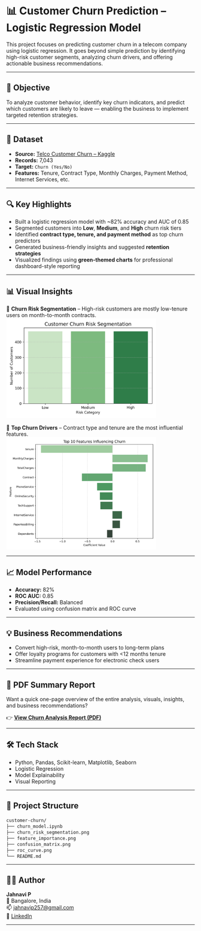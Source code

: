 # 📊 Customer Churn Prediction – Logistic Regression Model

This project focuses on predicting customer churn in a telecom company using logistic regression. It goes beyond simple prediction by identifying high-risk customer segments, analyzing churn drivers, and offering actionable business recommendations.

---

## 🎯 Objective

To analyze customer behavior, identify key churn indicators, and predict which customers are likely to leave — enabling the business to implement targeted retention strategies.

---

## 🧾 Dataset

- **Source:** [Telco Customer Churn – Kaggle](https://www.kaggle.com/datasets/blastchar/telco-customer-churn)
- **Records:** 7,043
- **Target:** `Churn (Yes/No)`
- **Features:** Tenure, Contract Type, Monthly Charges, Payment Method, Internet Services, etc.

---

## 🔍 Key Highlights

- Built a logistic regression model with ~82% accuracy and AUC of 0.85
- Segmented customers into **Low**, **Medium**, and **High** churn risk tiers
- Identified **contract type, tenure, and payment method** as top churn predictors
- Generated business-friendly insights and suggested **retention strategies**
- Visualized findings using **green-themed charts** for professional dashboard-style reporting

---

## 📊 Visual Insights

📌 **Churn Risk Segmentation** – High-risk customers are mostly low-tenure users on month-to-month contracts.
<img src="outputs/churn_risk_segmentation.png" width="400"/>  


📌 **Top Churn Drivers** – Contract type and tenure are the most influential features.   
<img src="outputs/feature_importance.png" width="400"/>  


---

## 📈 Model Performance

- **Accuracy:** 82%
- **ROC AUC:** 0.85
- **Precision/Recall:** Balanced
- Evaluated using confusion matrix and ROC curve

---

## 💡 Business Recommendations

- Convert high-risk, month-to-month users to long-term plans
- Offer loyalty programs for customers with <12 months tenure
- Streamline payment experience for electronic check users

---

## 📄 PDF Summary Report

Want a quick one-page overview of the entire analysis, visuals, insights, and business recommendations?

👉 [**View Churn Analysis Report (PDF)**](https://github.com/jan257/churn-analytics-business-case/blob/main/Customer%20Churn%20Analysis%20%26%20Prediction.pdf)

---

## 🛠 Tech Stack

- Python, Pandas, Scikit-learn, Matplotlib, Seaborn
- Logistic Regression
- Model Explainability
- Visual Reporting

---

## 📁 Project Structure

```
customer-churn/
├── churn_model.ipynb
├── churn_risk_segmentation.png
├── feature_importance.png
├── confusion_matrix.png
├── roc_curve.png
└── README.md
```

---

## 👩‍💻 Author

**Jahnavi P**  
📍 Bangalore, India  
📫 [jahnavip257@gmail.com](mailto:jahnavip257@gmail.com)  
🔗 [LinkedIn](https://www.linkedin.com/in/jahnavi-p-a68788233) 

---

